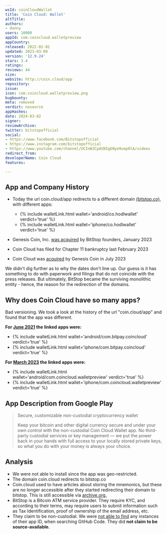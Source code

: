```yaml
---
wsId: coinCloudWallet
title: 'Coin Cloud: Wallet'
altTitle: 
authors:
- danny
users: 10000
appId: com.coincloud.walletpreview
appCountry: 
released: 2022-02-02
updated: 2023-03-09
version: '12.9.24'
stars: 3.4
ratings: 
reviews: 44
size: 
website: http://coin.cloud/app
repository: 
issue: 
icon: com.coincloud.walletpreview.png
bugbounty: 
meta: removed
verdict: nosource
appHashes: 
date: 2024-03-02
signer: 
reviewArchive: 
twitter: bitstopofficial
social:
- https://www.facebook.com/Bitstopofficial
- https://www.instagram.com/bitstopofficial
- https://www.youtube.com/channel/UCInWJCpASNIgENyo9uep0lA/videos
redirect_from: 
developerName: Coin Cloud
features: 

---
```


## App and Company History

- Today the url coin.cloud/app redirects to a different domain [(bitstop.co)](https://bitstop.co/), with different apps:
  - {% include walletLink.html wallet='android/co.hodlwallet' verdict='true' %}
  - {% include walletLink.html wallet='iphone/co.hodlwallet' verdict='true' %}

- Genesis Coin, Inc. [was acquired](https://www.nasdaq.com/articles/worlds-largest-bitcoin-atm-software-platform-acquired-by-bitstop-founders) by BitStop founders, January 2023
- Coin Cloud has filed for Chapter 11 bankruptcy last February 2023
- Coin Cloud was [acquired](https://www.atmmarketplace.com/news/genesis-coin-to-add-more-than-5700-crypto-atms-from-coincloud/) by Genesis Coin in July 2023

We didn't dig further as to why the dates don't line up. Our guess is it has something to do with paperwork and filings that do not coincide with the press releases. But ultimately, BitStop became the surviving monolithic entity - hence, the reason for the redirection of the domains. 

## Why does Coin Cloud have so many apps? 

Bad versioning. We took a look at the history of the url "coin.cloud/app" and found that the app was different. 

**For [June 2021](https://web.archive.org/web/20210616162825/https://coin.cloud/app) the linked apps were:**

- {% include walletLink.html wallet='android/com.bitpay.coincloud' verdict='true' %}
- {% include walletLink.html wallet='iphone/com.bitpay.coincloud' verdict='true' %}

**For [March 2023](https://web.archive.org/web/20230316190543/https://coin.cloud/app) the linked apps were:**

- {% include walletLink.html wallet='android/com.coincloud.walletpreview' verdict='true' %}
- {% include walletLink.html wallet='iphone/com.coincloud.walletpreview' verdict='true' %}

## App Description from Google Play

> Secure, customizable non-custodial cryptocurrency wallet
>
> Keep your bitcoin and other digital currency secure and under your own control with the non-custodial Coin Cloud Wallet app. No third-party custodial services or key management — we put the power back in your hands with full access to your locally stored private keys, so what you do with your money is always your choice.

## Analysis

- We were not able to install since the app was geo-restricted.
- The domain coin.cloud redirects to bitstop.co
- Coin.cloud used to have articles about storing the mnemonics, but these are no longer accessible after they started redirecting their domain to bitstop. This is still accessible via [archive.org.](https://web.archive.org/web/20230329040518/https://www.coin.cloud/blog/how-to-secure-your-coin-cloud-wallet)
- BitStop is a Bitcoin ATM service provider. They require KYC, and according to their terms, may require users to submit information such as Tax Identification, proof of ownership of the email address, etc.
- They claim to be non-custodial. We were [not able to find](https://github.com/search?q=com.coincloud.walletpreview&type=code) any instances of their app ID, when searching GitHub Code. They did **not claim to be source-available.**
